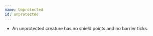 ```yaml
---
name: Unprotected
id: unprotected
---
```

* An unprotected creature has no shield points and no barrier ticks.
